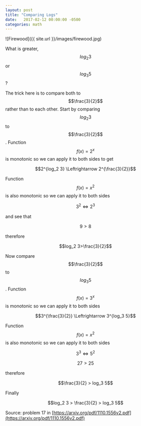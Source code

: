 ```yaml
---
layout: post
title: "Comparing Logs"
date:   2017-02-12 00:00:00 -0500
categories: math
---
```


![Firewood]({{ site.url }}/images/firewood.jpg)

What is greater, $$log_2 3$$ or $$log_3 5$$?

<!--more-->

The trick here is to compare both to $$\frac{3}{2}$$ rather than to each other. Start by comparing $$log_2 3$$ to $$\frac{3}{2}$$. Function $$f(x)=2^x$$ is monotonic so we  can apply it to both sides to get

$$2^{log_2 3} \Leftrightarrow 2^{\frac{3}{2}}$$

Function $$f(x)=x^2$$ is also monotonic so we can apply it to both sides

$$3^2 \Leftrightarrow 2^3$$

and see that

$$9>8$$

therefore

$$log_2 3>\frac{3}{2}$$

Now compare $$\frac{3}{2}$$ to $$log_3 5$$. Function $$f(x)=3^x$$ is monotonic so we can apply it to both sides

$$3^{\frac{3}{2}} \Leftrightarrow 3^{log_3 5}$$

Function $$f(x)=x^2$$ is also monotonic so we can apply it to both sides

$$3^3 \Leftrightarrow 5^2$$

$$27 > 25$$

therefore

$$\frac{3}{2} > log_3 5$$

Finally

$$log_2 3 > \frac{3}{2} > log_3 5$$

Source: problem 17 in [https://arxiv.org/pdf/1110.1556v2.pdf](https://arxiv.org/pdf/1110.1556v2.pdf)
